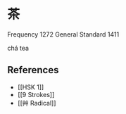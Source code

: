 # 茶
Frequency 1272
General Standard 1411

chá
tea

## References
- [[HSK 1]]
- [[9 Strokes]]
- [[艸 Radical]]